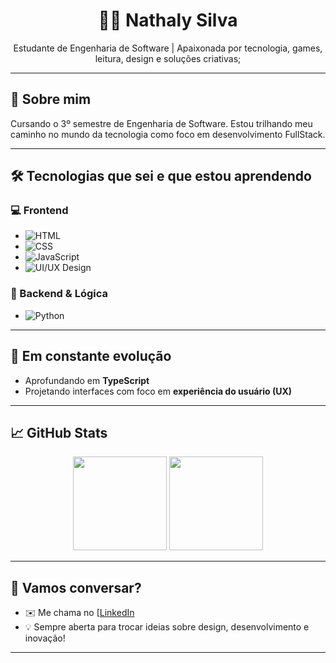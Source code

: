 <h1 align="center">👩‍💻 Nathaly Silva</h1>

<p align="center">
  Estudante de Engenharia de Software | Apaixonada por tecnologia, games, leitura, design e soluções criativas;
</p>

---

## 🚀 Sobre mim

Cursando o 3º semestre de Engenharia de Software. Estou trilhando meu caminho no mundo da tecnologia como foco em desenvolvimento FullStack.

---

## 🛠️ Tecnologias que sei e que estou aprendendo

### 💻 Frontend
- ![HTML](https://img.shields.io/badge/-HTML5-E34F26?logo=html5&logoColor=white)
- ![CSS](https://img.shields.io/badge/-CSS3-1572B6?logo=css3&logoColor=white)
- ![JavaScript](https://img.shields.io/badge/-JavaScript-F7DF1E?logo=javascript&logoColor=black)
- ![UI/UX Design](https://img.shields.io/badge/-UI%2FUX%20Design-purple?logo=figma&logoColor=white)

### 🐍 Backend & Lógica
- ![Python](https://img.shields.io/badge/-Python-3776AB?logo=python&logoColor=white)
---

## 🌱 Em constante evolução

- Aprofundando em **TypeScript**
- Projetando interfaces com foco em **experiência do usuário (UX)**

---

## 📈 GitHub Stats

<p align="center">
  <img height="150em" src="https://github-readme-stats.vercel.app/api?username=nathalysilva&show_icons=true&theme=radical" />
  <img height="150em" src="https://github-readme-stats.vercel.app/api/top-langs/?username=nathalysilva&layout=compact&theme=radical"/>
</p>

---

## 💬 Vamos conversar?

- ✉️ Me chama no [[LinkedIn](https://www.linkedin.com/in/seu-perfil](https://www.linkedin.com/in/n%C3%A1thaly-isabely-570779111/))  
- 💡 Sempre aberta para trocar ideias sobre design, desenvolvimento e inovação!

---

